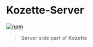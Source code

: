 # Kozette-Server

[![npm](https://img.shields.io/npm/l/express.svg?maxAge=2592000)](./LICENSE.md)

> Server side part of Kozette